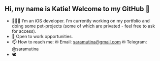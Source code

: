 ## Hi, my name is Katie! Welcome to my GitHub 🦄

- 👩🏻‍💻 I’m an iOS developer. I'm currently working on my portfolio and doing some pet-projects (some of which are privated - feel free to ask for access).
- 👋 Open to work opportunities.
- 📫 How to reach me: ✉ Email: saramutina@gmail.com ✉ Telegram: @saramutina 
- 🕊

<!--
**saramutina/saramutina** is a ✨ _special_ ✨ repository because its `README.md` (this file) appears on your GitHub profile.

Here are some ideas to get you started:

- 🔭 I’m currently working on ...
- 🌱 I’m currently learning ...
- 👯 I’m looking to collaborate on ...
- 🤔 I’m looking for help with ...
- 💬 Ask me about ...
- 📫 How to reach me: ...
- 😄 Pronouns: ...
- ⚡ Fun fact: ...
-->
